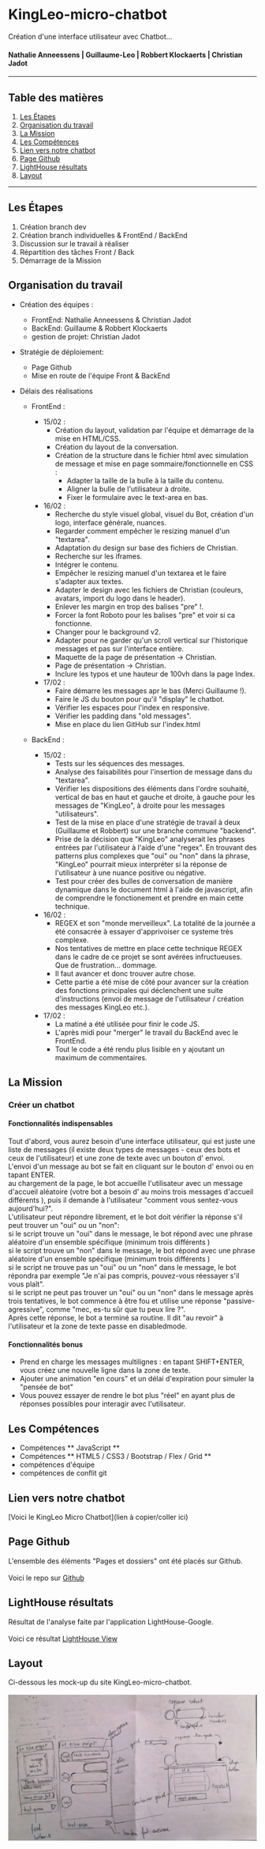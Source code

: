 # KingLeo-micro-chatbot
Création d'une interface utilisateur avec Chatbot...<br>
#### Nathalie Anneessens | Guillaume-Leo | Robbert Klockaerts | Christian Jadot

***

## Table des matières
1. [Les Étapes](#Les-Etapes)
2. [Organisation du travail](#Organisation-du-travail)
3. [La Mission](#La-Mission)
4. [Les Compétences](#Les-Compétences)
5. [Lien vers notre chatbot](#Lien-vers-notre-chatbot)
6. [Page Github](#Page-Github)
7. [LightHouse résultats](#LightHouse)
8. [Layout](#Layout)

***

<a name="Les-Etapes"></a>
## Les Étapes
1. Création branch dev
2. Création branch individuelles & FrontEnd / BackEnd
3. Discussion sur le travail à réaliser
4. Répartition des tâches Front / Back
5. Démarrage de la Mission

<a name="Organisation-du-travail"></a>
## Organisation du travail
- Création des équipes :
  - FrontEnd: Nathalie Anneessens & Christian Jadot
  - BackEnd: Guillaume & Robbert Klockaerts
  - gestion de projet: Christian Jadot

- Stratégie de déploiement:
  - Page Github
  - Mise en route de l'équipe Front & BackEnd

- Délais des réalisations
  - FrontEnd :
    - 15/02 :
      - Création du layout, validation par l'équipe et démarrage de la mise en HTML/CSS.<br>
      - Création du layout de la conversation.<br>
      - Création de la structure dans le fichier html avec simulation de message et mise en page sommaire/fonctionnelle en CSS :<br>
        - Adapter la taille de la bulle à la taille du contenu.<br>
        - Aligner la bulle de l'utilisateur à droite.<br>
        - Fixer le formulaire avec le text-area en bas.<br>
    - 16/02 :
      - Recherche du style visuel global, visuel du Bot, création d'un logo, interface générale, nuances.<br>
      - Regarder comment empêcher le resizing manuel d'un "textarea".<br>
      - Adaptation du design sur base des fichiers de Christian.<br>
      - Recherche sur les iframes.<br>
      - Intégrer le contenu.<br>
      - Empêcher le resizing manuel d'un textarea et le faire s'adapter aux textes.<br>
      - Adapter le design avec les fichiers de Christian (couleurs, avatars, import du logo dans le header).<br>
      - Enlever les margin en trop des balises "pre" !.<br>
      - Forcer la font Roboto pour les balises "pre" et voir si ca fonctionne.<br>
      - Changer pour le background v2.<br>
      - Adapter pour ne garder qu'un scroll vertical sur l'historique messages et pas sur l'interface entière.<br>
      - Maquette de la page de présentation -> Christian.<br>
      - Page de présentation -> Christian.<br>
      - Inclure les typos et une hauteur de 100vh dans la page Index.<br>
    - 17/02 :
      - Faire démarre les messages apr le bas (Merci Guillaume !).<br>
      - Faire le JS du bouton pour qu'il "display" le chatbot.<br>
      - Vérifier les espaces pour l'index en responsive.<br>
      - Vérifier les padding dans "old messages".<br>
      - Mise en place du lien GitHub sur l'index.html

  - BackEnd :
    - 15/02 :
      - Tests sur les séquences des messages.<br>
      - Analyse des faisabilités pour l'insertion de message dans du "textarea".<br>
      - Vérifier les dispositions des éléments dans l'ordre souhaité, vertical de bas en haut et gauche et droite, à gauche pour les messages de "KingLeo", à droite pour les messages "utilisateurs".<br>
      - Test de la mise en place d'une stratégie de travail à deux (Guillaume et Robbert) sur une branche commune "backend".<br>
      - Prise de la décision que "KingLeo" analyserait les phrases entrées par l'utilisateur à l'aide d'une "regex". En trouvant des patterns plus complexes que "oui" ou "non" dans la phrase, "KingLeo" pourrait mieux interpréter si la réponse de l'utilisateur à une nuance positive ou négative.<br>
      - Test pour créer des bulles de conversation de manière dynamique dans le document html à l'aide de javascript, afin de  comprendre le fonctionement et prendre en main cette technique.<br>
    - 16/02 :
      - REGEX et son "monde merveilleux". La totalité de la journée a été consacrée à essayer d'apprivoiser ce systeme très complexe.<br>
      - Nos tentatives de mettre en place cette technique REGEX dans le cadre de ce projet se sont avérées infructueuses. Que de frustration... dommage.<br>
      - Il faut avancer et donc trouver autre chose.<br>
      - Cette partie a été mise de côté pour avancer sur la création des fonctions principales qui déclenchent une suite d'instructions (envoi de message de l'utilisateur / création des messages KingLeo etc.).<br>
    - 17/02 :
      - La matiné a été utilisée pour finir le code JS.<br>
      - L'après midi pour "merger" le travail du BackEnd avec le FrontEnd.<br>
      - Tout le code a été rendu plus lisible en y ajoutant un maximum de commentaires.

<a name="La-Mission"></a>
## La Mission
### Créer un chatbot
#### Fonctionnalités indispensables
Tout d'abord, vous aurez besoin d'une interface utilisateur, qui est juste une liste de messages (il existe deux types de messages - ceux des bots et ceux de l'utilisateur) et une zone de texte avec un bouton d' envoi.<br>
L'envoi d'un message au bot se fait en cliquant sur le bouton d' envoi ou en tapant ENTER.<br>
au chargement de la page, le bot accueille l'utilisateur avec un message d'accueil aléatoire (votre bot a besoin d' au moins trois messages d'accueil différents ), puis il demande à l'utilisateur "comment vous sentez-vous aujourd'hui?".<br>
L'utilisateur peut répondre librement, et le bot doit vérifier la réponse s'il peut trouver un "oui" ou un "non":<br>
si le script trouve un "oui" dans le message, le bot répond avec une phrase aléatoire d'un ensemble spécifique (minimum trois différents )<br>
si le script trouve un "non" dans le message, le bot répond avec une phrase aléatoire d'un ensemble spécifique (minimum trois différents )<br>
si le script ne trouve pas un "oui" ou un "non" dans le message, le bot répondra par exemple "Je n'ai pas compris, pouvez-vous réessayer s'il vous plaît".<br>
si le script ne peut pas trouver un "oui" ou un "non" dans le message après trois tentatives, le bot commence à être fou et utilise une réponse "passive-agressive", comme "mec, es-tu sûr que tu peux lire ?".<br>
Après cette réponse, le bot a terminé sa routine. Il dit "au revoir" à l'utilisateur et la zone de texte passe en disabledmode.
#### Fonctionnalités bonus
- Prend en charge les messages multilignes : en tapant SHIFT+ENTER, vous créez une nouvelle ligne dans la zone de texte.
- Ajouter une animation "en cours" et un délai d'expiration pour simuler la "pensée de bot"
- Vous pouvez essayer de rendre le bot plus "réel" en ayant plus de réponses possibles pour interagir avec l'utilisateur.

<a name="Les-Compétences"></a>
## Les Compétences
- Compétences ** JavaScript **
- Compétences ** HTML5 / CSS3 / Bootstrap / Flex / Grid ** 
- compétences d'équipe
- compétences de conflit git

<a name="Lien-vers-notre-chatbot"></a>
## Lien vers notre chatbot
[Voici le KingLeo Micro Chatbot](lien à copier/coller ici)

<a name="Page-Github"></a>
## Page Github
L'ensemble des éléments "Pages et dossiers" ont été placés sur Github.<br>  
Voici le repo sur [Github](https://github.com/ChristianJadot/KingLeo-micro-chatbot/)<br>

<a name="LightHouse"></a>
## LightHouse résultats
Résultat de l'analyse faite par l'application LightHouse-Google.<br>  
Voici ce résultat [LightHouse View](https://googlechrome.github.io/lighthouse/viewer/?psiurl=https%3A%2F%2Fchristianjadot.github.io%2FKingLeo-micro-chatbot%2F&strategy=mobile&category=performance&category=accessibility&category=best-practices&category=seo&category=pwa&utm_source=lh-chrome-ext)<br>

<a name=""></a>
## Layout
Ci-dessous les mock-up du site KingLeo-micro-chatbot.<br>  
![Wireframe 1](layout-brouillon/layout-papier.jpg)<br>
